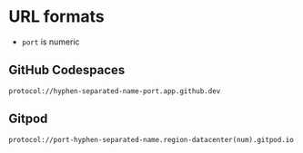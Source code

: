 # URL formats

- `port` is numeric

## GitHub Codespaces

`protocol://hyphen-separated-name-port.app.github.dev`

## Gitpod

`protocol://port-hyphen-separated-name.region-datacenter(num).gitpod.io`

